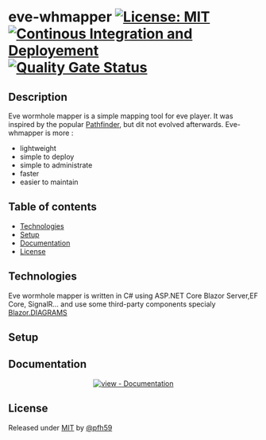 # eve-whmapper [![License: MIT](https://img.shields.io/badge/License-MIT-yellow.svg)](https://opensource.org/licenses/MIT) [![Continous Integration and Deployement](https://github.com/pfh59/eve-whmapper/actions/workflows/ci-cd.yaml/badge.svg)](https://github.com/pfh59/eve-whmapper/actions/workflows/ci-cd.yaml)	[![Quality Gate Status](https://sonarcloud.io/api/project_badges/measure?project=pfh59_eve-whmapper&metric=alert_status)](https://sonarcloud.io/summary/new_code?id=pfh59_eve-whmapper)

## Description

Eve wormhole mapper is a simple mapping tool for eve player. It was inspired by the popular [Pathfinder](https://github.com/exodus4d/pathfinder), but dit not evolved afterwards. Eve-whmapper is more : 
- lightweight
- simple to deploy
- simple to administrate
- faster
- easier to maintain

## Table of contents
* [Technologies](#technologies)
* [Setup](#setup)
* [Documentation](#documentation)
* [License](#license)

## Technologies

Eve wormhole mapper is written in C# using ASP.NET Core Blazor Server,EF Core, SignalR... and use some third-party components specialy [Blazor.DIAGRAMS](https://blazor-diagrams.zhaytam.com)

## Setup


## Documentation

<div align="center">

[![view - Documentation](https://img.shields.io/badge/view-Documentation-blue?style=for-the-badge)](/docs/ "Go to project documentation")

</div>

## License

Released under [MIT](/LICENSE) by [@pfh59](https://github.com/pfh59)




